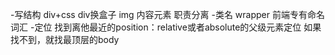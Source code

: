 -写结构 
div+css div换盒子
img 内容元素
职责分离
-类名 wrapper 前端专有命名词汇
-定位
找到离他最近的position：relative或者absolute的父级元素定位
如果找不到，就找最顶层的body